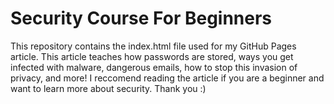 # Security Course For Beginners
This repository contains the index.html file used for my GitHub Pages article.
This article teaches how passwords are stored, ways you get infected with malware, dangerous emails, how to 
stop this invasion of privacy, and more! I reccomend reading the article if you are a beginner and want to learn more about security.
Thank you :)
